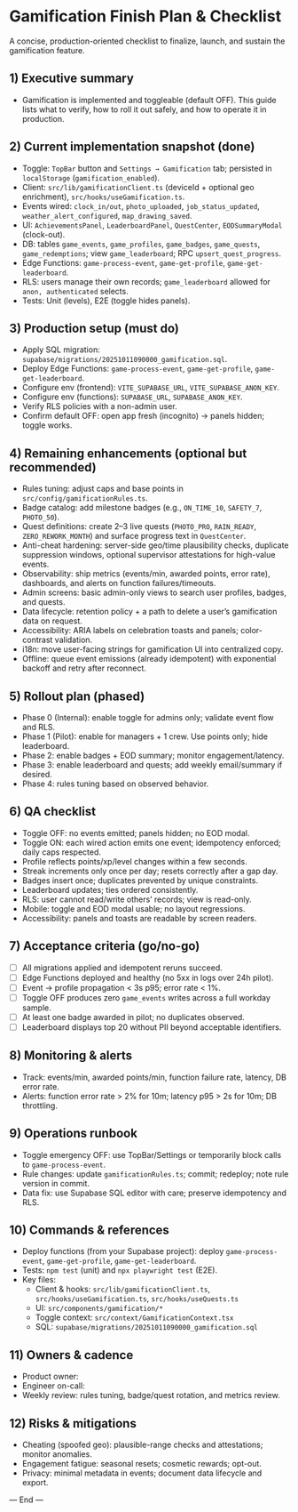 # Gamification Finish Plan & Checklist

A concise, production-oriented checklist to finalize, launch, and sustain the gamification feature.

## 1) Executive summary
- Gamification is implemented and toggleable (default OFF). This guide lists what to verify, how to roll it out safely, and how to operate it in production.

## 2) Current implementation snapshot (done)
- Toggle: `TopBar` button and `Settings → Gamification` tab; persisted in `localStorage` (`gamification_enabled`).
- Client: `src/lib/gamificationClient.ts` (deviceId + optional geo enrichment), `src/hooks/useGamification.ts`.
- Events wired: `clock_in/out`, `photo_uploaded`, `job_status_updated`, `weather_alert_configured`, `map_drawing_saved`.
- UI: `AchievementsPanel`, `LeaderboardPanel`, `QuestCenter`, `EODSummaryModal` (clock-out).
- DB: tables `game_events`, `game_profiles`, `game_badges`, `game_quests`, `game_redemptions`; view `game_leaderboard`; RPC `upsert_quest_progress`.
- Edge Functions: `game-process-event`, `game-get-profile`, `game-get-leaderboard`.
- RLS: users manage their own records; `game_leaderboard` allowed for `anon, authenticated` selects.
- Tests: Unit (levels), E2E (toggle hides panels).

## 3) Production setup (must do)
- Apply SQL migration: `supabase/migrations/20251011090000_gamification.sql`.
- Deploy Edge Functions: `game-process-event`, `game-get-profile`, `game-get-leaderboard`.
- Configure env (frontend): `VITE_SUPABASE_URL`, `VITE_SUPABASE_ANON_KEY`.
- Configure env (functions): `SUPABASE_URL`, `SUPABASE_ANON_KEY`.
- Verify RLS policies with a non-admin user.
- Confirm default OFF: open app fresh (incognito) → panels hidden; toggle works.

## 4) Remaining enhancements (optional but recommended)
- Rules tuning: adjust caps and base points in `src/config/gamificationRules.ts`.
- Badge catalog: add milestone badges (e.g., `ON_TIME_10`, `SAFETY_7`, `PHOTO_50`).
- Quest definitions: create 2–3 live quests (`PHOTO_PRO`, `RAIN_READY`, `ZERO_REWORK_MONTH`) and surface progress text in `QuestCenter`.
- Anti-cheat hardening: server-side geo/time plausibility checks, duplicate suppression windows, optional supervisor attestations for high-value events.
- Observability: ship metrics (events/min, awarded points, error rate), dashboards, and alerts on function failures/timeouts.
- Admin screens: basic admin-only views to search user profiles, badges, and quests.
- Data lifecycle: retention policy + a path to delete a user’s gamification data on request.
- Accessibility: ARIA labels on celebration toasts and panels; color-contrast validation.
- i18n: move user-facing strings for gamification UI into centralized copy.
- Offline: queue event emissions (already idempotent) with exponential backoff and retry after reconnect.

## 5) Rollout plan (phased)
- Phase 0 (Internal): enable toggle for admins only; validate event flow and RLS.
- Phase 1 (Pilot): enable for managers + 1 crew. Use points only; hide leaderboard.
- Phase 2: enable badges + EOD summary; monitor engagement/latency.
- Phase 3: enable leaderboard and quests; add weekly email/summary if desired.
- Phase 4: rules tuning based on observed behavior.

## 6) QA checklist
- Toggle OFF: no events emitted; panels hidden; no EOD modal.
- Toggle ON: each wired action emits one event; idempotency enforced; daily caps respected.
- Profile reflects points/xp/level changes within a few seconds.
- Streak increments only once per day; resets correctly after a gap day.
- Badges insert once; duplicates prevented by unique constraints.
- Leaderboard updates; ties ordered consistently.
- RLS: user cannot read/write others’ records; view is read-only.
- Mobile: toggle and EOD modal usable; no layout regressions.
- Accessibility: panels and toasts are readable by screen readers.

## 7) Acceptance criteria (go/no-go)
- [ ] All migrations applied and idempotent reruns succeed.
- [ ] Edge Functions deployed and healthy (no 5xx in logs over 24h pilot).
- [ ] Event → profile propagation < 3s p95; error rate < 1%.
- [ ] Toggle OFF produces zero `game_events` writes across a full workday sample.
- [ ] At least one badge awarded in pilot; no duplicates observed.
- [ ] Leaderboard displays top 20 without PII beyond acceptable identifiers.

## 8) Monitoring & alerts
- Track: events/min, awarded points/min, function failure rate, latency, DB error rate.
- Alerts: function error rate > 2% for 10m; latency p95 > 2s for 10m; DB throttling.

## 9) Operations runbook
- Toggle emergency OFF: use TopBar/Settings or temporarily block calls to `game-process-event`.
- Rule changes: update `gamificationRules.ts`; commit; redeploy; note rule version in commit.
- Data fix: use Supabase SQL editor with care; preserve idempotency and RLS.

## 10) Commands & references
- Deploy functions (from your Supabase project): deploy `game-process-event`, `game-get-profile`, `game-get-leaderboard`.
- Tests: `npm test` (unit) and `npx playwright test` (E2E).
- Key files:
  - Client & hooks: `src/lib/gamificationClient.ts`, `src/hooks/useGamification.ts`, `src/hooks/useQuests.ts`
  - UI: `src/components/gamification/*`
  - Toggle context: `src/context/GamificationContext.tsx`
  - SQL: `supabase/migrations/20251011090000_gamification.sql`

## 11) Owners & cadence
- Product owner: <assign>
- Engineer on-call: <assign>
- Weekly review: rules tuning, badge/quest rotation, and metrics review.

## 12) Risks & mitigations
- Cheating (spoofed geo): plausible-range checks and attestations; monitor anomalies.
- Engagement fatigue: seasonal resets; cosmetic rewards; opt-out.
- Privacy: minimal metadata in events; document data lifecycle and export.

— End —
